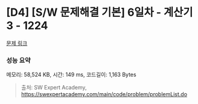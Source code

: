 # [D4] [S/W 문제해결 기본] 6일차 - 계산기3 - 1224 

[문제 링크](https://swexpertacademy.com/main/code/problem/problemDetail.do?contestProbId=AV14tDX6AFgCFAYD) 

### 성능 요약

메모리: 58,524 KB, 시간: 149 ms, 코드길이: 1,163 Bytes



> 출처: SW Expert Academy, https://swexpertacademy.com/main/code/problem/problemList.do